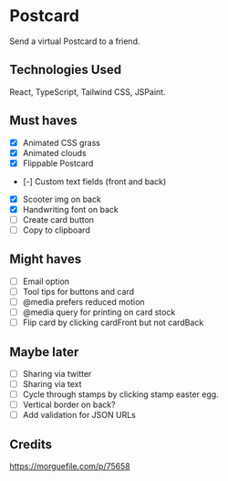 # Postcard
Send a virtual Postcard to a friend. 

## Technologies Used
React, TypeScript, Tailwind CSS, JSPaint.

## Must haves
- [x] Animated CSS grass  
- [x] Animated clouds  
- [x] Flippable Postcard  
- [-] Custom text fields (front and back)  
- [x] Scooter img on back
- [x] Handwriting font on back
- [ ] Create card button
- [ ] Copy to clipboard

## Might haves
- [ ] Email option  
- [ ] Tool tips for buttons and card
- [ ] @media prefers reduced motion
- [ ] @media query for printing on card stock  
- [ ] Flip card by clicking cardFront but not cardBack

## Maybe later 
- [ ] Sharing via twitter  
- [ ] Sharing via text  
- [ ] Cycle through stamps by clicking stamp easter egg.
- [ ] Vertical border on back?
- [ ] Add validation for JSON URLs

## Credits
https://morguefile.com/p/75658
